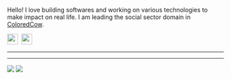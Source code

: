 
Hello! I love building softwares and working on various technologies to make impact on real life. I am leading the social sector domain in <a href="https://coloredcow.com?utm_source=github&utm_medium=mohitgusain">ColoredCow</a>.

<a href="https://instagram.com/mohitgusain"><img height="25" width="25" src="https://cdn.jsdelivr.net/npm/simple-icons@v3/icons/instagram.svg"></a>&nbsp;
<a href="https://www.linkedin.com/in/mohit-gusain-43b27195/"><img height="25" width="25" src="https://cdn.jsdelivr.net/npm/simple-icons@v3/icons/linkedin.svg"></a>

<hr/>


<hr/>

<img align="center" src="https://github-readme-stats.vercel.app/api?username=mohitgusain&show_icons=true&include_all_commits=true&count_private=true&line_height=24&theme=vue&hide=stars" />  <img align="center" src="https://github-readme-stats.vercel.app/api/top-langs/?username=mohitgusain&show_icons=true&include_all_commits=true&line_height=30&count_private=true&layout=compact&theme=vue" />


